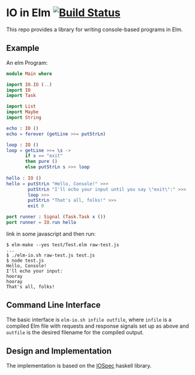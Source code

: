 IO in Elm [![Build Status](https://travis-ci.org/maxsnew/IO.png?branch=master)](https://travis-ci.org/maxsnew/IO)
=========

This repo provides a library for writing console-based programs in
Elm.

Example
-------
An elm Program:
```elm
module Main where

import IO.IO (..)
import IO
import Task

import List
import Maybe
import String

echo : IO ()
echo = forever (getLine >>= putStrLn)

loop : IO ()
loop = getLine >>= \s ->
       if s == "exit"
       then pure ()
       else putStrLn s >>> loop
       
hello : IO ()
hello = putStrLn "Hello, Console!" >>>
        putStrLn "I'll echo your input until you say \"exit\":" >>>
        loop >>>
        putStrLn "That's all, folks!" >>>
        exit 0

port runner : Signal (Task.Task x ())
port runner = IO.run hello
```

link in some javascript and then run:
```
$ elm-make --yes test/Test.elm raw-test.js
...
$ ./elm-io.sh raw-test.js test.js
$ node test.js
Hello, Console!
I'll echo your input:
hooray
hooray
That's all, folks!
```

Command Line Interface
----------------------

The basic interface is `elm-io.sh infile outfile`, where `infile` is a
compiled Elm file with requests and response signals set up as above
and `outfile` is the desired filename for the compiled output.

Design and Implementation
-------------------------
The implementation is based on the
[IOSpec](http://hackage.haskell.org/package/IOSpec) haskell library.
